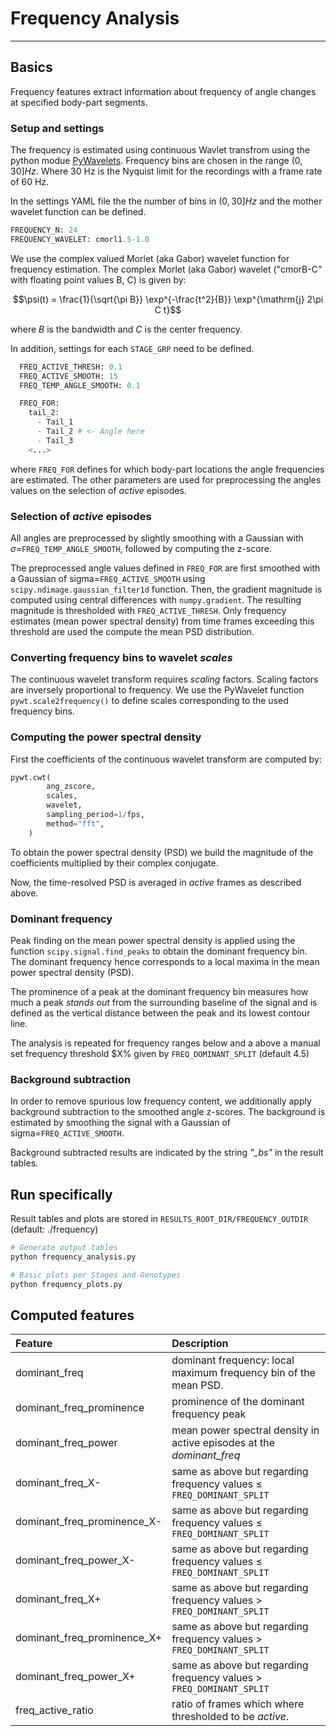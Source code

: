 
# Frequency Analysis
---
## Basics
Frequency features extract information about frequency of angle changes at specified body-part segments.

### Setup and settings
The frequency is estimated using continuous Wavlet transfrom using the python modue [PyWavelets](https://pywavelets.readthedocs.io/en/latest/). Frequency bins are chosen in the range $(0, 30] Hz$. Where 30 Hz is the Nyquist limit for the recordings with a frame rate of 60 Hz.

In the settings YAML file the the number of bins in $(0, 30] Hz$ and the mother wavelet function can be defined.

```python
FREQUENCY_N: 24
FREQUENCY_WAVELET: cmorl1.5-1.0
```

We use the complex valued Morlet (aka Gabor) wavelet function for frequency estimation. The complex Morlet (aka Gabor) wavelet ("cmorB-C" with floating point values B, C) is given by:

$$\psi(t) = \frac{1}{\sqrt{\pi B}} \exp^{-\frac{t^2}{B}} \exp^{\mathrm{j} 2\pi C t}$$

where $B$ is the bandwidth and $C$ is the center frequency.

In addition, settings for each `STAGE_GRP` need to be defined.

```python
  FREQ_ACTIVE_THRESH: 0.1
  FREQ_ACTIVE_SMOOTH: 15
  FREQ_TEMP_ANGLE_SMOOTH: 0.1

  FREQ_FOR:
    tail_2:
      - Tail_1
      - Tail_2 # <- Angle here
      - Tail_3
    <...>
```

where `FREQ_FOR` defines for which body-part locations the angle frequencies are estimated. The other parameters are used for preprocessing the angles values on the selection of *active* episodes.



### Selection of *active* episodes
All angles are preprocessed by slightly smoothing with a Gaussian with $\sigma$=`FREQ_TEMP_ANGLE_SMOOTH`, followed by computing the z-score.

The preprocessed angle values defined in `FREQ_FOR` are first smoothed with a Gaussian of sigma=`FREQ_ACTIVE_SMOOTH` using `scipy.ndimage.gaussian_filter1d` function. Then, the gradient magnitude is computed using central differences with `numpy.gradient`. The resulting magnitude is thresholded with `FREQ_ACTIVE_THRESH`. Only frequency estimates (mean power spectral density) from time frames exceeding this threshold are used the compute the mean PSD distribution.

### Converting frequency bins to wavelet *scales*
The continuous wavelet transform requires *scaling* factors. Scaling factors are inversely proportional to frequency. We use the PyWavelet function `pywt.scale2frequency()` to define scales corresponding to the used frequency bins. 

### Computing the power spectral density
First the coefficients of the continuous wavelet transform are computed by:

```python
pywt.cwt(
        ang_zscore,
        scales,
        wavelet,
        sampling_period=1/fps,
        method="fft",
    )
```

To obtain the power spectral density (PSD) we build the magnitude of the coefficients multiplied by their complex conjugate.

Now, the time-resolved PSD is averaged in *active* frames as described above.

### Dominant frequency
Peak finding on the mean power spectral density is applied using the function `scipy.signal.find_peaks` to obtain the dominant frequency bin. The dominant frequency hence corresponds to a local maxima in the mean power spectral density (PSD).

The prominence of a peak at the dominant frequency bin measures how much a peak *stands out* from the surrounding baseline of the signal and is defined as the vertical distance between the peak and its lowest contour line.

The analysis is repeated for frequency ranges below and a above a manual set frequency threshold $X% given by `FREQ_DOMINANT_SPLIT` (default 4.5)


### Background subtraction
In order to remove spurious low frequency content, we additionally apply background subtraction to the smoothed angle z-scores. The background is estimated by smoothing the signal with a Gaussian of sigma=`FREQ_ACTIVE_SMOOTH`.

Background subtracted results are indicated by the string *"_bs"* in the result tables.

## Run specifically
Result tables and plots are stored in `RESULTS_ROOT_DIR/FREQUENCY_OUTDIR` (default: ./frequency)

```bash
# Generate output tables
python frequency_analysis.py

# Basic plots per Stages and Genotypes
python frequency_plots.py
```

## Computed features




| Feature                   | Description                                                          | 
| :----------------         | :------------------------------------------------         | 
|dominant_freq              | dominant frequency:  local maximum frequency bin of the mean PSD. |
|dominant_freq_prominence   | prominence of the dominant frequency peak |
|dominant_freq_power        | mean power spectral density in active episodes at the *dominant_freq* |
|dominant_freq_X-              | same as above but regarding frequency values $\leq$ `FREQ_DOMINANT_SPLIT` |
|dominant_freq_prominence_X-   | same as above but regarding frequency values $\leq$ `FREQ_DOMINANT_SPLIT` |
|dominant_freq_power_X-        | same as above but regarding frequency values $\leq$ `FREQ_DOMINANT_SPLIT` |
|dominant_freq_X+              | same as above but regarding frequency values $>$ `FREQ_DOMINANT_SPLIT` |
|dominant_freq_prominence_X+   | same as above but regarding frequency values $>$ `FREQ_DOMINANT_SPLIT` |
|dominant_freq_power_X+        | same as above but regarding frequency values $>$ `FREQ_DOMINANT_SPLIT` |
|freq_active_ratio| ratio of frames which where thresholded to be *active*.| 


